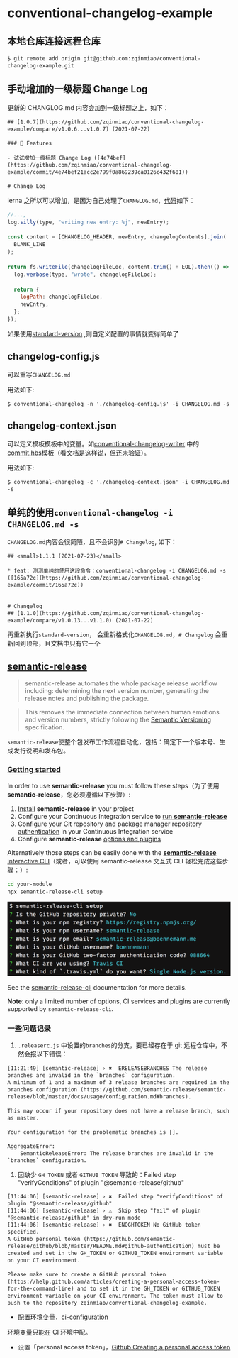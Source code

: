 # conventional-changelog-example

## 本地仓库连接远程仓库

```
$ git remote add origin git@github.com:zqinmiao/conventional-changelog-example.git
```

## 手动增加的一级标题 Change Log

更新的 CHANGLOG.md 内容会加到一级标题之上，如下：

```
## [1.0.7](https://github.com/zqinmiao/conventional-changelog-example/compare/v1.0.6...v1.0.7) (2021-07-22)

### 🎸 Features

- 试试增加一级标题 Change Log ([4e74bef](https://github.com/zqinmiao/conventional-changelog-example/commit/4e74bef21acc2e799f0a869239ca0126c432f601))

# Change Log
```

lerna 之所以可以增加，是因为自己处理了`CHANGLOG.md`，[代码](https://github.com/lerna/lerna/blob/main/core/conventional-commits/lib/update-changelog.js#L71)如下：

```js
//...,
log.silly(type, "writing new entry: %j", newEntry);

const content = [CHANGELOG_HEADER, newEntry, changelogContents].join(
  BLANK_LINE
);

return fs.writeFile(changelogFileLoc, content.trim() + EOL).then(() => {
  log.verbose(type, "wrote", changelogFileLoc);

  return {
    logPath: changelogFileLoc,
    newEntry,
  };
});
```

如果使用[standard-version](https://github.com/conventional-changelog/standard-version) ,则自定义配置的事情就变得简单了

## changelog-config.js

可以重写`CHANGELOG.md`

用法如下:

```
$ conventional-changelog -n './changelog-config.js' -i CHANGELOG.md -s
```

## changelog-context.json

可以定义模板模板中的变量。如[conventional-changelog-writer](https://github.com/conventional-changelog/conventional-changelog/tree/master/packages/conventional-changelog-writer) 中的 [commit.hbs](https://github.com/conventional-changelog/conventional-changelog/blob/master/packages/conventional-changelog-writer/templates/commit.hbs)模板（看文档是这样说，但还未验证）。

用法如下:

```
$ conventional-changelog -c './changelog-context.json' -i CHANGELOG.md -s
```

## 单纯的使用`conventional-changelog -i CHANGELOG.md -s`

`CHANGELOG.md`内容会很简陋，且不会识别`# Changelog`, 如下：

```
## <small>1.1.1 (2021-07-23)</small>

* feat: 测测单纯的使用这段命令：conventional-changelog -i CHANGELOG.md -s ([165a72c](https://github.com/zqinmiao/conventional-changelog-example/commit/165a72c))


# Changelog
## [1.1.0](https://github.com/zqinmiao/conventional-changelog-example/compare/v1.0.13...v1.1.0) (2021-07-22)

```

再重新执行`standard-version`， 会重新格式化`CHANGELOG.md`，`# Changelog` 会重新回到顶部，且文档中只有它一个

## [semantic-release](https://github.com/semantic-release/semantic-release)

> semantic-release automates the whole package release workflow including: determining the next version number, generating the release notes and publishing the package.

> This removes the immediate connection between human emotions and version numbers, strictly following the [Semantic Versioning](http://semver.org/) specification.

`semantic-release`使整个包发布工作流程自动化，包括：确定下一个版本号、生成发行说明和发布包。

### [Getting started](https://github.com/semantic-release/semantic-release/blob/master/docs/usage/getting-started.md#getting-started)

In order to use **semantic-release** you must follow these steps（为了使用**semantic-release**，您必须遵循以下步骤）:

1. [Install](https://github.com/semantic-release/semantic-release/blob/master/docs/usage/installation.md#installation) **semantic-release** in your project
2. Configure your Continuous Integration service to [run **semantic-release**](https://github.com/semantic-release/semantic-release/blob/master/docs/usage/ci-configuration.md#run-semantic-release-only-after-all-tests-succeeded)
3. Configure your Git repository and package manager repository [authentication](https://github.com/semantic-release/semantic-release/blob/master/docs/usage/ci-configuration.md#authentication) in your Continuous Integration service
4. Configure **semantic-release** [options and plugins](https://github.com/semantic-release/semantic-release/blob/master/docs/usage/configuration.md#configuration)

Alternatively those steps can be easily done with the [**semantic-release** interactive CLI](https://github.com/semantic-release/cli)（或者，可以使用 semantic-release 交互式 CLI 轻松完成这些步骤：）:

```bash
cd your-module
npx semantic-release-cli setup
```

![dialogue](https://github.com/semantic-release/semantic-release/blob/master/media/semantic-release-cli.png?raw=true)

See the [semantic-release-cli](https://github.com/semantic-release/cli#what-it-does) documentation for more details.

**Note**: only a limited number of options, CI services and plugins are currently supported by `semantic-release-cli`.

### 一些问题记录

1. `.releaserc.js` 中设置的`branches`的分支，要已经存在于 git 远程仓库中，不然会报以下错误：

```
[11:21:49] [semantic-release] › ✖  ERELEASEBRANCHES The release branches are invalid in the `branches` configuration.
A minimum of 1 and a maximum of 3 release branches are required in the branches configuration (https://github.com/semantic-release/semantic-release/blob/master/docs/usage/configuration.md#branches).

This may occur if your repository does not have a release branch, such as master.

Your configuration for the problematic branches is [].

AggregateError:
    SemanticReleaseError: The release branches are invalid in the `branches` configuration.
```

1. 因缺少 `GH_TOKEN` 或者 `GITHUB_TOKEN` 导致的：Failed step "verifyConditions" of plugin "@semantic-release/github"

```
[11:44:06] [semantic-release] › ✖  Failed step "verifyConditions" of plugin "@semantic-release/github"
[11:44:06] [semantic-release] › ⚠  Skip step "fail" of plugin "@semantic-release/github" in dry-run mode
[11:44:06] [semantic-release] › ✖  ENOGHTOKEN No GitHub token specified.
A GitHub personal token (https://github.com/semantic-release/github/blob/master/README.md#github-authentication) must be created and set in the GH_TOKEN or GITHUB_TOKEN environment variable on your CI environment.

Please make sure to create a GitHub personal token (https://help.github.com/articles/creating-a-personal-access-token-for-the-command-line) and to set it in the GH_TOKEN or GITHUB_TOKEN environment variable on your CI environment. The token must allow to push to the repository zqinmiao/conventional-changelog-example.
```

- 配置环境变量，[ci-configuration](https://github.com/semantic-release/semantic-release/blob/master/docs/usage/ci-configuration.md#ci-configuration)

环境变量只能在 CI 环境中配。

- 设置「personal access token」，[Github Creating a personal access token](https://docs.github.com/en/github/authenticating-to-github/keeping-your-account-and-data-secure/creating-a-personal-access-token)
